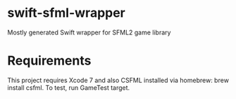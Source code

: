 # swift-sfml-wrapper
Mostly generated Swift wrapper for SFML2 game library

# Requirements
This project requires Xcode 7 and also CSFML installed via homebrew: brew install csfml.
To test, run GameTest target.